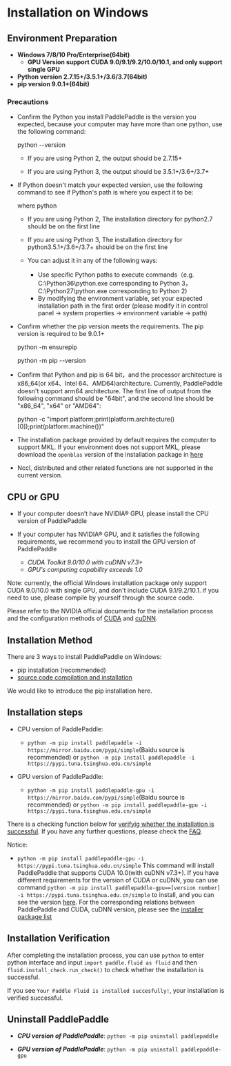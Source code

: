 # **Installation on Windows**

## Environment Preparation

* **Windows 7/8/10 Pro/Enterprise(64bit)**
    * **GPU Version support CUDA 9.0/9.1/9.2/10.0/10.1, and only support single GPU**
* **Python version 2.7.15+/3.5.1+/3.6/3.7(64bit)**
* **pip version 9.0.1+(64bit)**

### Precautions

* Confirm the Python you install PaddlePaddle is the version you expected, because your computer may have more than one python, use the following command:

    python --version

    * If you are using Python 2, the output should be 2.7.15+

    * If you are using Python 3, the output should be 3.5.1+/3.6+/3.7+

* If Python doesn't match your expected version, use the following command to see if Python's path is where you expect it to be:

    where python

    * If you are using Python 2, The installation directory for python2.7 should be on the first line

    * If you are using Python 3, The installation directory for python3.5.1+/3.6+/3.7+ should be on the first line

    * You can adjust it in any of the following ways:

        * Use specific Python paths to execute commands（e.g. C:\Python36\python.exe corresponding to Python 3，C:\Python27\python.exe corresponding to Python 2)     
        * By modifying the environment variable, set your expected installation path in the first order (please modify it in control panel -> system properties -> environment variable -> path)

* Confirm whether the pip version meets the requirements. The pip version is required to be 9.0.1+

    python -m ensurepip

    python -m pip --version

* Confirm that Python and pip is 64 bit，and the processor architecture is x86_64(or x64、Intel 64、AMD64)architecture. Currently, PaddlePaddle doesn't support arm64 architecture. The first line of output from the following command should be "64bit", and the second line should be "x86_64", "x64" or "AMD64":

    python -c "import platform;print(platform.architecture()[0]);print(platform.machine())"


* The installation package provided by default requires the computer to support MKL. If your environment does not support MKL, please download the `openblas` version of the installation package in [here](./Tables.html#ciwhls-release)
* Nccl, distributed and other related functions are not supported in the current version.


## CPU or GPU

* If your computer doesn’t have NVIDIA® GPU, please install the CPU version of PaddlePaddle

* If your computer has NVIDIA® GPU, and it satisfies the following requirements, we recommend you to install the GPU version of PaddlePaddle
    * *CUDA Toolkit 9.0/10.0 with cuDNN v7.3+*
    * *GPU's computing capability exceeds 1.0*

Note: currently, the official Windows installation package only support CUDA 9.0/10.0 with single GPU, and don't include CUDA 9.1/9.2/10.1. if you need to use, please compile by yourself through the source code.

Please refer to the NVIDIA official documents for the installation process and the configuration methods of [CUDA](https://docs.nvidia.com/cuda/cuda-installation-guide-linux/) and [cuDNN](https://docs.nvidia.com/deeplearning/sdk/cudnn-install/).

## Installation Method

There are 3 ways to install PaddlePaddle on Windows:

* pip installation (recommended)
* [source code compilation and installation](./compile/compile_Windows.html/#win_source)

We would like to introduce the pip installation here.

## Installation steps

* CPU version of PaddlePaddle:
  * `python -m pip install paddlepaddle -i https://mirror.baidu.com/pypi/simple`(Baidu source is recommended) or `python -m pip install paddlepaddle -i https://pypi.tuna.tsinghua.edu.cn/simple`

* GPU version of PaddlePaddle:
  * `python -m pip install paddlepaddle-gpu -i https://mirror.baidu.com/pypi/simple`(Baidu source is recommended) or `python -m pip install paddlepaddle-gpu -i https://pypi.tuna.tsinghua.edu.cn/simple`

There is a checking function below for [verifyig whether the installation is successful](#check). If you have any further questions, please check the [FAQ](./FAQ.html).

Notice:

* `python -m pip install paddlepaddle-gpu -i https://pypi.tuna.tsinghua.edu.cn/simple` This command will install PaddlePaddle that supports CUDA 10.0(with cuDNN v7.3+). If you have different requirements for the version of CUDA or cuDNN, you can use command `python -m pip install paddlepaddle-gpu==[version number] -i https://pypi.tuna.tsinghua.edu.cn/simple` to install, and you can see the version [here](https://pypi.org/project/paddlepaddle-gpu#history). For the corresponding relations between PaddlePaddle and CUDA, cuDNN version, please see the [installer package list](./Tables.html#whls)
<a name="check"></a>
## Installation Verification
After completing the installation process, you can use `python` to enter python interface and input `import paddle.fluid as fluid` and then `fluid.install_check.run_check()` to check whether the installation is successful.

If you see `Your Paddle Fluid is installed succesfully!`, your installation is verified successful.

## Uninstall PaddlePaddle

* ***CPU version of PaddlePaddle***: `python -m pip uninstall paddlepaddle`

* ***GPU version of PaddlePaddle***: `python -m pip uninstall paddlepaddle-gpu`
